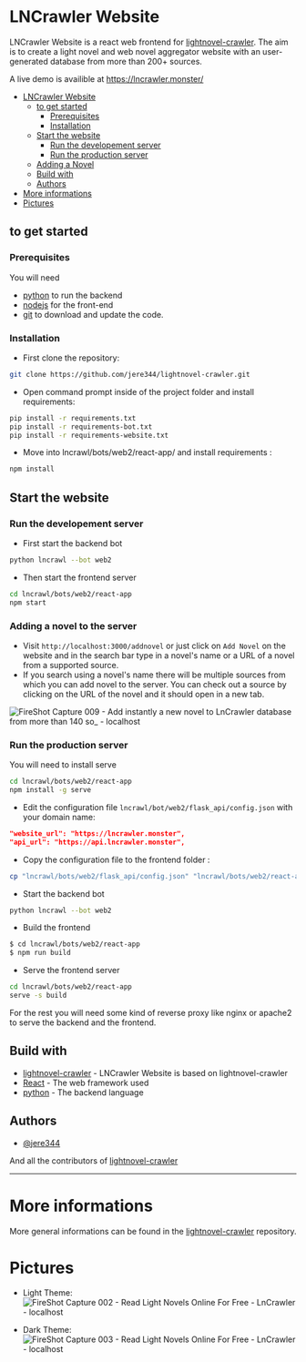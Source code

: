 # LNCrawler Website

LNCrawler Website is a react web frontend for [lightnovel-crawler](https://github.com/dipu-bd/lightnovel-crawler).
The aim is to create a light novel and web novel aggregator website with an user-generated database from more than 200+ sources.

A live demo is availible at https://lncrawler.monster/


- [LNCrawler Website](#lncrawler-website)
  - [to get started](#to-get-started)
    - [Prerequisites](#prerequisites)
    - [Installation](#installation)
  - [Start the website](#start-the-website)
    - [Run the developement server](#run-the-developement-server)
    - [Run the production server](#run-the-production-server)
  - [Adding a Novel](#adding-a-novel-to-the-server)
  - [Build with](#build-with)
  - [Authors](#authors)
- [More informations](#more-informations)
- [Pictures](#pictures)
  
  
## to get started

### Prerequisites


You will need 
- [python](https://www.python.org/) to run the backend 
- [nodejs](https://nodejs.org/en/) for the front-end
- [git](https://git-scm.com/downloads) to download and update the code.


### Installation

- First clone the repository:

```bash
git clone https://github.com/jere344/lightnovel-crawler.git
```

- Open command prompt inside of the project folder and install requirements:

```bash
pip install -r requirements.txt
pip install -r requirements-bot.txt
pip install -r requirements-website.txt
```

- Move into lncrawl/bots/web2/react-app/ and install requirements :

```bash
npm install
```

## Start the website

### Run the developement server

- First start the backend bot

```bash
python lncrawl --bot web2
```

- Then start the frontend server
```bash
cd lncrawl/bots/web2/react-app
npm start
```

### Adding a novel to the server

- Visit `http://localhost:3000/addnovel` or just click on `Add Novel` on the website and in the search bar type in a novel's name or a URL of a novel from a supported source. 
- If you search using a novel's name there will be multiple sources from which you can add novel to the server. You can check out a source by clicking on the URL of the novel and it should open in a new tab.

![FireShot Capture 009 - Add instantly a new novel to LnCrawler database from more than 140 so_ - localhost](https://user-images.githubusercontent.com/86294972/195616958-3bf6a75c-0872-443e-a316-f3f00e1b8ac7.png)

### Run the production server
You will need to install serve
```bash
cd lncrawl/bots/web2/react-app
npm install -g serve
```

- Edit the configuration file `lncrawl/bot/web2/flask_api/config.json` with your domain name:
```json 
"website_url": "https://lncrawler.monster",
"api_url": "https://api.lncrawler.monster",
```

- Copy the configuration file to the frontend folder :
```bash
cp "lncrawl/bots/web2/flask_api/config.json" "lncrawl/bots/web2/react-app/src/"
```

- Start the backend bot
```bash
python lncrawl --bot web2
```

- Build the frontend
```bash
$ cd lncrawl/bots/web2/react-app
$ npm run build
```

- Serve the frontend server
```bash
cd lncrawl/bots/web2/react-app
serve -s build
```

For the rest you will need some kind of reverse proxy like nginx or apache2 to serve the backend and the frontend.

## Build with

* [lightnovel-crawler](https://github.com/dipu-bd/lightnovel-crawler) - LNCrawler Website is based on lightnovel-crawler
* [React](https://reactjs.org/) - The web framework used
* [python](https://www.python.org/) - The backend language



## Authors

* [@jere344](https://github.com/jere344)


And all the contributors of [lightnovel-crawler](https://github.com/dipu-bd/lightnovel-crawler)


___

# More informations

More general informations can be found in the [lightnovel-crawler](https://github.com/dipu-bd/lightnovel-crawler) repository.


# Pictures

- Light Theme:
![FireShot Capture 002 - Read Light Novels Online For Free - LnCrawler - localhost](https://user-images.githubusercontent.com/86294972/195616533-fd60cfc0-8ecf-4132-9738-db52a68567e8.png)

- Dark Theme:
![FireShot Capture 003 - Read Light Novels Online For Free - LnCrawler - localhost](https://user-images.githubusercontent.com/86294972/195616566-92042fde-f414-4b00-ae0d-2cce81fe217a.png)
